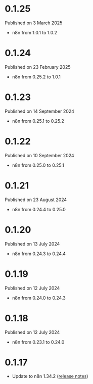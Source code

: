 # 0.1.25

Published on 3 March 2025

- n8n from 1.0.1 to 1.0.2

# 0.1.24

Published on 23 February 2025

- n8n from 0.25.2 to 1.0.1

# 0.1.23

Published on 14 September 2024

- n8n from 0.25.1 to 0.25.2

# 0.1.22

Published on 10 September 2024

- n8n from 0.25.0 to 0.25.1

# 0.1.21

Published on 23 August 2024

- n8n from 0.24.4 to 0.25.0

# 0.1.20

Published on 13 July 2024

- n8n from 0.24.3 to 0.24.4

# 0.1.19

Published on 12 July 2024

- n8n from 0.24.0 to 0.24.3

# 0.1.18

Published on 12 July 2024

- n8n from 0.23.1 to 0.24.0

# 0.1.17

- Update to n8n 1.34.2 ([release notes](https://docs.n8n.io/release-notes/#n8n1342))